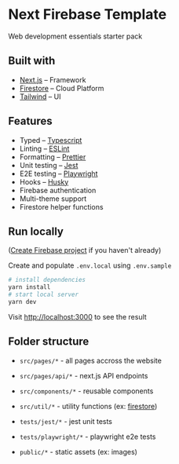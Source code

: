 # Next Firebase Template
Web development essentials starter pack

## Built with
- [Next.js](https://nextjs.org/docs/pages) – Framework
- [Firestore](https://firebase.google.com/docs/firestore) – Cloud Platform
- [Tailwind](https://tailwindcss.com/) – UI

## Features
- Typed – [Typescript](https://www.typescriptlang.org/)
- Linting – [ESLint](https://eslint.org/docs/latest/)
- Formatting – [Prettier](https://prettier.io/docs/en/)
- Unit testing – [Jest](https://jestjs.io/docs/getting-started)
- E2E testing – [Playwright](https://playwright.dev)
- Hooks – [Husky](https://typicode.github.io/husky/how-to.html)
- Firebase authentication
- Multi-theme support
- Firestore helper functions

## Run locally
([Create Firebase project](https://console.firebase.google.com/) if you haven't already)

Create and populate `.env.local` using `.env.sample`
```bash
# install dependencies
yarn install
# start local server
yarn dev
```

Visit [http://localhost:3000](http://localhost:3000) to see the result

## Folder structure
- `src/pages/*` - all pages accross the website

- `src/pages/api/*` - next.js API endpoints

- `src/components/*` - reusable components

- `src/util/*` - utility functions (ex: [firestore](https://firebase.google.com/docs/firestore))

- `tests/jest/*` - jest unit tests

- `tests/playwright/*` - playwright e2e tests

- `public/*` - static assets (ex: images)
